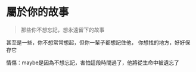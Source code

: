 # 屬於你的故事

>那些你不想忘記，想永遠留下的故事

甚至是一些，你不想常常想起，但你一輩子都想記住他，
你想找的地方，好好保存它

情傷：maybe是因為不想忘記，害怕這段時間過了，他將從生命中被遺忘了